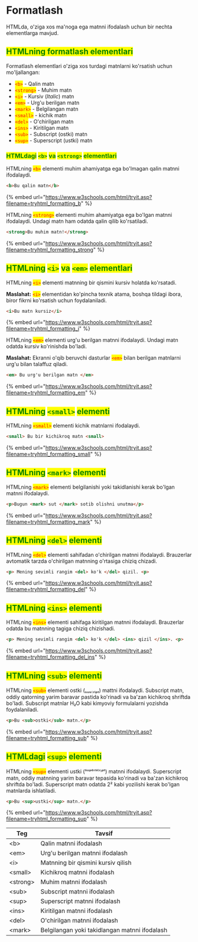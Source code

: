 # Formatlash

HTMLda, o'ziga xos ma'noga ega matnni ifodalash uchun bir nechta elementlarga mavjud.

## <mark style="color:green;">HTMLning formatlash elementlari</mark>

Formatlash elementlari o'ziga xos turdagi matnlarni ko'rsatish uchun mo'ljallangan:

* <mark style="color:red;">`<b>`</mark> -  Qalin matn
* <mark style="color:red;">`<strong>`</mark> - Muhim matn
* <mark style="color:red;">`<i>`</mark> - Kursiv (_Italic_) matn
* <mark style="color:red;">`<em>`</mark> - Urg'u berilgan matn
* <mark style="color:red;">`<mark>`</mark> - Belgilangan matn
* <mark style="color:red;">`<small>`</mark> - kichik matn
* <mark style="color:red;">`<del>`</mark> - O'chirilgan matn
* <mark style="color:red;">`<ins>`</mark> - Kiritilgan matn
* <mark style="color:red;">`<sub>`</mark> - Subscript (ostki) matn
* <mark style="color:red;">`<sup>`</mark> - Superscript (ustki) matn

### <mark style="color:green;">HTMLdagi</mark> <mark style="color:green;"></mark><mark style="color:green;">`<b>`</mark> <mark style="color:green;"></mark><mark style="color:green;">va</mark> <mark style="color:green;"></mark><mark style="color:green;">`<strong>`</mark> <mark style="color:green;"></mark><mark style="color:green;">elementlari</mark>

HTMLning <mark style="color:red;">`<b>`</mark> elementi muhim ahamiyatga ega bo'lmagan qalin matnni ifodalaydi.

```html
<b>Bu qalin matn</b>
```

{% embed url="https://www.w3schools.com/html/tryit.asp?filename=tryhtml_formatting_b" %}

HTMLning <mark style="color:red;">`<strong>`</mark> elementi muhim ahamiyatga ega bo'lgan matnni ifodalaydi. Undagi matn ham odatda qalin qilib ko'rsatiladi.

```html
<strong>Bu muhim matn!</strong>
```

{% embed url="https://www.w3schools.com/html/tryit.asp?filename=tryhtml_formatting_strong" %}

## <mark style="color:green;">HTMLning</mark> <mark style="color:green;"></mark><mark style="color:green;">`<i>`</mark> <mark style="color:green;"></mark><mark style="color:green;">va</mark> <mark style="color:green;"></mark><mark style="color:green;">`<em>`</mark> <mark style="color:green;"></mark><mark style="color:green;">elementlari</mark>

HTMLning <mark style="color:red;">`<i>`</mark> elementi matnning bir qismini kursiv holatda ko'rsatadi.

**Maslahat:** <mark style="color:red;">`<i>`</mark> elementidan ko'pincha texnik atama, boshqa tildagi ibora, biror fikrni ko'rsatish uchun foydalaniladi.

```html
<i>Bu matn kursiz</i>
```

{% embed url="https://www.w3schools.com/html/tryit.asp?filename=tryhtml_formatting_i" %}

HTMLning <mark style="color:red;">`<em>`</mark> elementi urg'u berilgan matnni ifodalaydi. Undagi matn odatda kursiv ko'rinishda bo'ladi.&#x20;

**Maslahat:** Ekranni o'qib beruvchi dasturlar <mark style="color:red;">`<em>`</mark> bilan berilgan matnlarni urg'u bilan talaffuz qiladi.

```html
<em> Bu urg'u berilgan matn </em>
```

{% embed url="https://www.w3schools.com/html/tryit.asp?filename=tryhtml_formatting_em" %}

## <mark style="color:green;">HTMLning</mark> <mark style="color:green;"></mark><mark style="color:green;">`<small>`</mark> <mark style="color:green;"></mark><mark style="color:green;">elementi</mark>

HTMLning <mark style="color:red;">`<small>`</mark> elementi kichik matnlarni ifodalaydi.

```html
<small> Bu bir kichikroq matn <small>
```

{% embed url="https://www.w3schools.com/html/tryit.asp?filename=tryhtml_formatting_small" %}

## <mark style="color:green;">HTMLning</mark> <mark style="color:green;"></mark><mark style="color:green;">`<mark>`</mark> <mark style="color:green;"></mark><mark style="color:green;">elementi</mark>

HTMLning <mark style="color:red;">`<mark>`</mark> elementi belgilanishi yoki takidlanishi kerak bo'lgan matnni ifodalaydi.

```html
<p>Bugun <mark> sut </mark> sotib olishni unutma</p>
```

{% embed url="https://www.w3schools.com/html/tryit.asp?filename=tryhtml_formatting_mark" %}

## <mark style="color:green;">HTMLning</mark> <mark style="color:green;"></mark><mark style="color:green;">`<del>`</mark> <mark style="color:green;"></mark><mark style="color:green;">elementi</mark>

HTMLning <mark style="color:red;">`<del>`</mark> elementi sahifadan o'chirilgan matnni ifodalaydi. Brauzerlar avtomatik tarzda o'chirilgan matnning o'rtasiga chiziq chizadi.

```html
<p> Mening sevimli rangim <del> ko'k </del> qizil. <p>
```

{% embed url="https://www.w3schools.com/html/tryit.asp?filename=tryhtml_formatting_del" %}

## <mark style="color:green;">HTMLning</mark> <mark style="color:green;"></mark><mark style="color:green;">`<ins>`</mark> <mark style="color:green;"></mark><mark style="color:green;">elementi</mark>

HTMLning <mark style="color:red;">`<ins>`</mark> elementi sahifaga kiritilgan matnni ifodalaydi. Brauzerlar odatda bu matnning tagiga chiziq chizishadi.

```html
<p> Mening sevimli rangim <del> ko'k </del> <ins> qizil </ins>. <p>
```

{% embed url="https://www.w3schools.com/html/tryit.asp?filename=tryhtml_formatting_del_ins" %}

## <mark style="color:green;">HTMLning</mark> <mark style="color:green;"></mark><mark style="color:green;">`<sub>`</mark> <mark style="color:green;"></mark><mark style="color:green;">elementi</mark>

HTMLning <mark style="color:red;">`<sub>`</mark> elementi ostki (ₛᵤₛ꜀ᵣᵢₚₜ) mattni ifodalaydi. Subscript matn, oddiy qatorning yarim baravar pastida ko'rinadi va ba'zan kichikroq shriftda bo'ladi. Subscript matnlar H₂O kabi kimyoviy formulalarni yozishda foydalaniladi.

```html
<p>Bu <sub>ostki</sub> matn.</p>
```

{% embed url="https://www.w3schools.com/html/tryit.asp?filename=tryhtml_formatting_sub" %}

## <mark style="color:green;">HTMLdagi</mark> <mark style="color:green;"></mark><mark style="color:green;">`<sup>`</mark> <mark style="color:green;"></mark><mark style="color:green;">elementi</mark>

HTMLning <mark style="color:red;">`<sup>`</mark> elementi ustki (ˢᵘᵖᵉʳˢᶜʳᶦᵖᵗ)  matnni ifodalaydi. Superscript matn, oddiy matnning yarim baravar tepasida ko'rinadi va ba'zan kichikroq shriftda bo'ladi. Superscript matn odatda 2² kabi yozilishi kerak bo'lgan matnlarda ishlatiladi.

```html
<p>Bu <sup>ustki</sup> matn.</p>
```

{% embed url="https://www.w3schools.com/html/tryit.asp?filename=tryhtml_formatting_sup" %}

| Teg       | Tavsif                                        |
| --------- | --------------------------------------------- |
| \<b>      | Qalin matnni ifodalash                        |
| \<em>     | Urg'u berilgan matnni ifodalash               |
| \<i>      | Matnning bir qismini kursiv qilish            |
| \<small>  | Kichikroq matnni ifodalash                    |
| \<strong> | Muhim matnni ifodalash                        |
| \<sub>    | Subscript matnni ifodalash                    |
| \<sup>    | Superscript matnni ifodalash                  |
| \<ins>    | Kiritilgan matnni ifodalash                   |
| \<del>    | O'chirilgan matnni ifodalash                  |
| \<mark>   | Belgilangan yoki takidlangan matnni ifodalash |

